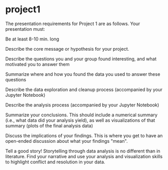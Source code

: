 # project1
The presentation requirements for Project 1 are as follows.
Your presentation must:


 Be at least 8-10 min. long


 Describe the core message or hypothesis for your project.


 Describe the questions you and your group found interesting, and what motivated you to answer them


 Summarize where and how you found the data you used to answer these questions


 Describe the data exploration and cleanup process (accompanied by your Jupyter Notebook)


 Describe the analysis process (accompanied by your Jupyter Notebook)


 Summarize your conclusions. This should include a numerical summary (i.e., what data did your analysis yield), as well as visualizations of that summary (plots of the final analysis data)


 Discuss the implications of your findings. This is where you get to have an open-ended discussion about what your findings "mean".


 Tell a good story! Storytelling through data analysis is no different than in literature. Find your narrative and use your analysis and visualization skills to highlight conflict and resolution in your data.
